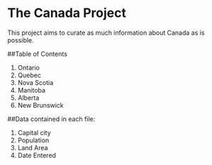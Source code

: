 # The **Canada** Project

This project aims to curate as much information about Canada as is possible.

##Table of Contents

1. Ontario
2. Quebec
3. Nova Scotia
4. Manitoba
5. Alberta
6. New Brunswick

##Data contained in each file:

1. Capital city
2. Population
3. Land Area
4. Date Entered

